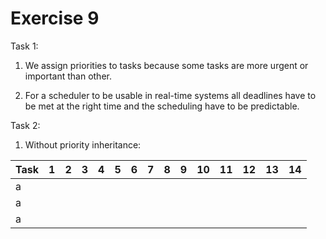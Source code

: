 # Exercise 9


Task 1:
  1. We assign priorities to tasks because some tasks are more urgent or important than other.
  
  2. For a scheduler to be usable in real-time systems all deadlines have to be met at the right time and the scheduling have to be predictable.
  
Task 2:
  1. Without priority inheritance:
  
|Task|1|2|3|4|5|6|7|8|9|10|11|12|13|14|
|----|-|-|-|-|-|-|-|-|-|--|--|--|--|--|
| a  | | | | | | | | | |  |  |  |  |  |
| a  | | | | | | | | | |  |  |  |  |  |
| a  | | | | | | | | | |  |  |  |  |  |

